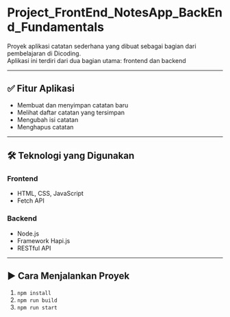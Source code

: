# Project_FrontEnd_NotesApp_BackEnd_Fundamentals
Proyek aplikasi catatan sederhana yang dibuat sebagai bagian dari pembelajaran di Dicoding.  
Aplikasi ini terdiri dari dua bagian utama: frontend dan backend

---

## ✅ Fitur Aplikasi

- Membuat dan menyimpan catatan baru
- Melihat daftar catatan yang tersimpan
- Mengubah isi catatan
- Menghapus catatan

---

## 🛠️ Teknologi yang Digunakan

### Frontend
- HTML, CSS, JavaScript
- Fetch API

### Backend
- Node.js
- Framework Hapi.js
- RESTful API

---

## ▶️ Cara Menjalankan Proyek

1. ``npm install``
2. ``npm run build``
3. ``npm run start``
